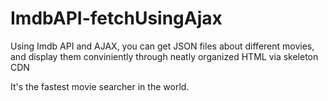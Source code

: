 # ImdbAPI-fetchUsingAjax

Using Imdb API and AJAX, you can get JSON files about different movies, and display them conviniently through
neatly organized HTML via skeleton CDN

It's the fastest movie searcher in the world.
